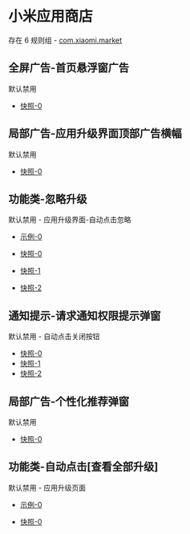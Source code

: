 # 小米应用商店

存在 6 规则组 - [com.xiaomi.market](/src/apps/com.xiaomi.market.ts)

## 全屏广告-首页悬浮窗广告

默认禁用

- [快照-0](https://i.gkd.li/i/13248808)

## 局部广告-应用升级界面顶部广告横幅

默认禁用

- [快照-0](https://i.gkd.li/i/13197334)

## 功能类-忽略升级

默认禁用 - 应用升级界面-自动点击忽略

- [示例-0](https://github.com/gkd-kit/subscription/assets/45487685/a3a61df9-7757-428e-b4fe-a960e09a0bbe)

- [快照-0](https://i.gkd.li/i/12674261)
- [快照-1](https://i.gkd.li/i/12674264)
- [快照-2](https://i.gkd.li/i/12674269)

## 通知提示-请求通知权限提示弹窗

默认禁用 - 自动点击关闭按钮

- [快照-0](https://i.gkd.li/i/14814456)
- [快照-1](https://i.gkd.li/i/13197306)
- [快照-2](https://i.gkd.li/i/13691701)

## 局部广告-个性化推荐弹窗

默认禁用

- [快照-0](https://i.gkd.li/i/13624971)

## 功能类-自动点击[查看全部升级]

默认禁用 - 应用升级页面

- [示例-0](https://m.gkd.li/57941037/8549db1e-17a5-44e3-b657-1d2d712efd2a)

- [快照-0](https://i.gkd.li/i/14782814)
